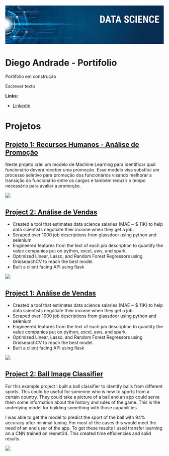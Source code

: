 ![](/imagens/banner.png)

# Diego Andrade - Portifolio

Portifolio em construção

Escrever texto

**Links:**
* [LinkedIn](https://www.linkedin.com/in/DiegoAndrade)

# Projetos


## [Projeto 1: Recursos Humanos - Análise de Promoção](https://github.com/DiegoAndradeDS/Projects/HR_promocao) 

Neste projeto criei um modelo de Machine Learning para identificar qual funcionário deverá receber uma promoção. Esse modelo visa substitui um processo seletivo para promoção dos funcionários visando melhorar a transição do funcionário entre os cargos e também reduzir o tempo necessário para avaliar a promoção.



![](/imagens/matrix_results.png)

## [Project 2: Análise de Vendas](https://github.com/DiegoAndradeDs/Projects/Vendas_Produtos_e_Representantes) 
* Created a tool that estimates data science salaries (MAE ~ $ 11K) to help data scientists negotiate their income when they get a job.
* Scraped over 1000 job descriptions from glassdoor using python and selenium
* Engineered features from the text of each job description to quantify the value companies put on python, excel, aws, and spark. 
* Optimized Linear, Lasso, and Random Forest Regressors using GridsearchCV to reach the best model. 
* Built a client facing API using flask 

![](/imagens/positions_by_state.png)




## [Project 1: Análise de Vendas](https://github.com/DiegoAndradeDs/Projects/Vendas_Produtos_e_Representantes) 
* Created a tool that estimates data science salaries (MAE ~ $ 11K) to help data scientists negotiate their income when they get a job.
* Scraped over 1000 job descriptions from glassdoor using python and selenium
* Engineered features from the text of each job description to quantify the value companies put on python, excel, aws, and spark. 
* Optimized Linear, Lasso, and Random Forest Regressors using GridsearchCV to reach the best model. 
* Built a client facing API using flask 

![](/imagens/positions_by_state.png)


## [Project 2: Ball Image Classifier](https://github.com/PlayingNumbers/ball_image_classifier) 
For this example project I built a ball classifier to identify balls from different sports. This could be useful for someone who is new to sports from a certain country. They could take a picture of a ball and an app could serve them some information about the history and rules of the game. This is the underlying model for building something with those capabilities. 

I was able to get the model to predict the sport of the ball with 94% accuracy after minimal tuning. For most of the cases this would meet the need of an end user of the app. To get these results I used transfer learning on a CNN trained on resnet34. This created time efficiencies and solid results. 

![](/imagens/matrix_results.png)
